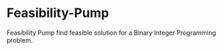 # Feasibility-Pump

Feasibility Pump find feasible solution for a Binary Integer Programming
problem. 
